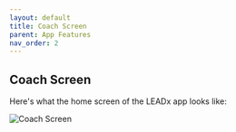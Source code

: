 ```yaml
---
layout: default
title: Coach Screen
parent: App Features
nav_order: 2
---
```


## Coach Screen

Here's what the home screen of the LEADx app looks like:

![Coach Screen](https://previews.dropbox.com/p/thumb/ABFC1cdXmGAb5rAAi0zU6cqxOi6EjOzsNoJtmTlZSvGaLC2MIRjX7YXk8oziYvLyIEfm5ciOHqKhhKEZzk9QmzMemSIY39Ez_3Eg6Lh77NKtRlJxmVL9spYCFSLcmhLE4JR6dTdqVj_C749pGTyAxdaMZYlOZkanqzX3P_D0j80T1OJJLsxWiZhmtPZCi7rzl0XXa0u_1AlbW1-92QRVFsZBnjZ9NIMv6BDssNWrAxLb9c1qbz3jnIiPw8ZfJ2J53UBOzC_XufkbwnUhZVc_iXNQB9qjVWmJZt8sLVkXramRJh-mOH8gKuuI5IM3gPZX53ggJjoI1WayYe7HcHl7ubD0q3iRkdFB6hlWKc_qAR2ypQ/p.png?fv_content=true&size_mode=5)